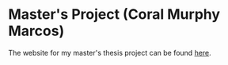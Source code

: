 Master's Project (Coral Murphy Marcos) 
============

The website for my master's thesis project can be found [here]([https://github.com/jrue/jquery-scroll-swap](https://coral-murphy.github.io/ProyectoDignidad/)). 





